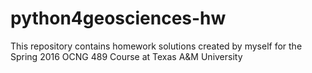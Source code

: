 # python4geosciences-hw
This repository contains homework solutions created by myself for the Spring 2016 OCNG 489 Course at Texas A&amp;M University
